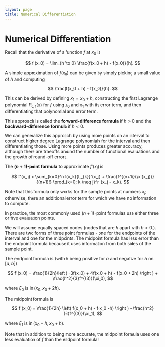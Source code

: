 ```yaml
---
layout: page
title: Numerical Differentiation
---
```


# Numerical Differentiation

Recall that the derivative of a function $f$ at $x_0$ is

$$ f'(x_0) = \lim_{h \to 0} \frac{f(x_0 + h) - f(x_0)}{h}. $$

A simple approximation of $f(x_0)$ can be given by simply picking a small value of $h$ and computing

$$ \frac{f(x_0 + h) - f(x_0)}{h}. $$

This can be derived by defining $x_1 = x_0 + h$, constructing the first Lagrange polynomial $P_{0,1}(x)$ for $f$ using $x_0$ and $x_1$ with its error term, and then differentiating that polynomial and error term.

This approach is called the **forward-difference formula** if $h > 0$ and the **backward-difference formula** if $h < 0.$ 

We can generalize this approach by using more points on an interval to construct higher degree Lagrange polynomials for the interval and then differentiating those. Using more points produces greater accuracy, although there are traeoffs around the number of functional evaluations and the growth of round-off errors.

The **$(n+1)$-point formula** to approximate $f'(x_j)$ is

$$ f'(x_j) = \sum_{k=0}^n f(x_k){L_{k}}'(x_j) + \frac{f^{(n+1)}(\xi(x_j))}{(n+1)!} \prod_{k=0; k \neq j}^n (x_j - x_k). $$

Note that this formula only works for the sample points at numbers $x_j$; otherwise, there an additional error term for which we have no information to compute.

In practice, the most commonly used $(n+1)$-point formulas use either three or five evaluation points.

We will assume equally spaced nodes (nodes that are $h$ apart with $h > 0.$). There are two forms of three point formulas - one for the endpoints of the interval and one for the midpoints. The midpoint formula has less error than the endpoint formula because it uses information from both sides of the sample point.

The endpoint formula is (with h being positive for $a$ and negative for $b$ on $[a, b]$)

$$ f'(x_0) = \frac{1}{2h}\left ( -3f(x_0) + 4f(x_0 + h) - f(x_0 + 2h) \right ) + \frac{h^2}{3}f^{(3)}(\xi_0), $$

where $\xi_0$ is in $(x_0, x_0 + 2h).$

The midpoint formula is

$$ f'(x_0) = \frac{1}{2h} \left( f(x_0 + h) - f(x_0 -h) \right ) - \frac{h^2}{6}f^{(3)}(\xi_1), $$

where $\xi_1$ is in $(x_0 - h, x_0 + h).$

Note that in addition to being more accurate, the midpoint formula uses one less evaluation of $f$ than the endpoint formula!

